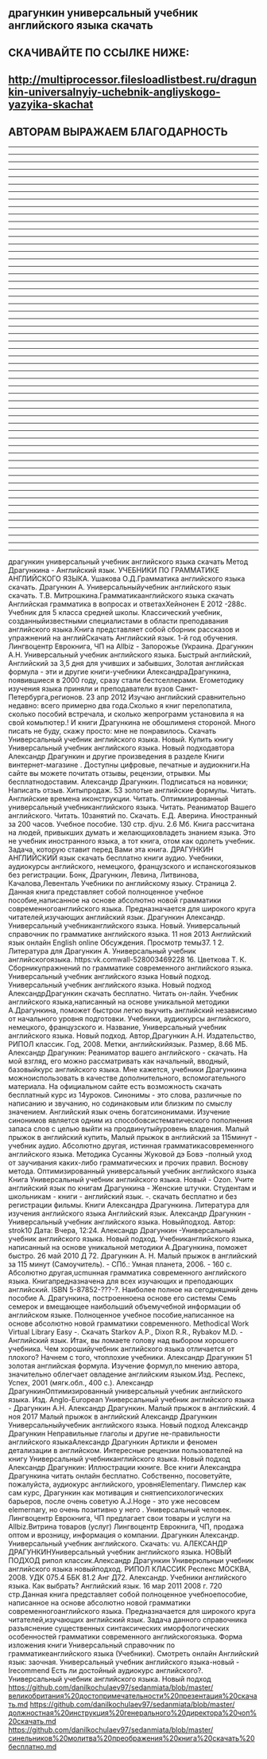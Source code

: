 драгункин универсальный учебник английского языка скачать
--------------------------------------------------
СКАЧИВАЙТЕ ПО ССЫЛКЕ НИЖЕ:
--------------------------------------------------
http://multiprocessor.filesloadlistbest.ru/dragunkin-universalnyiy-uchebnik-angliyskogo-yazyika-skachat
--------------------------------------------------
АВТОРАМ ВЫРАЖАЕМ БЛАГОДАРНОСТЬ
--------------------------------------------------
--------------------------------------------------
--------------------------------------------------
--------------------------------------------------
--------------------------------------------------
--------------------------------------------------
--------------------------------------------------
--------------------------------------------------
--------------------------------------------------
--------------------------------------------------
--------------------------------------------------
--------------------------------------------------
--------------------------------------------------
--------------------------------------------------
--------------------------------------------------
--------------------------------------------------
--------------------------------------------------
--------------------------------------------------
--------------------------------------------------
--------------------------------------------------
--------------------------------------------------
--------------------------------------------------
--------------------------------------------------
--------------------------------------------------
--------------------------------------------------
--------------------------------------------------
--------------------------------------------------
--------------------------------------------------
--------------------------------------------------
--------------------------------------------------
--------------------------------------------------
--------------------------------------------------
--------------------------------------------------
--------------------------------------------------
--------------------------------------------------
--------------------------------------------------
--------------------------------------------------
--------------------------------------------------
--------------------------------------------------
--------------------------------------------------
--------------------------------------------------
--------------------------------------------------
--------------------------------------------------
--------------------------------------------------
--------------------------------------------------
--------------------------------------------------
--------------------------------------------------
--------------------------------------------------
--------------------------------------------------
--------------------------------------------------
--------------------------------------------------
--------------------------------------------------
--------------------------------------------------
--------------------------------------------------
--------------------------------------------------
--------------------------------------------------
драгункин универсальный учебник английского языка скачать Метод Драгункина - Английский язык. УЧЕБНИКИ ПО ГРАММАТИКЕ АНГЛИЙСКОГО ЯЗЫКА.  Ушакова О.Д.Грамматика английского языка скачать.  Драгункин А. Универсальныйучебник английского язык скачать.  Т.В. Митрошкина.Грамматикаанглийского языка скачать  Английская грамматика в вопросах и ответахХейнонен Е 2012 -288с. Учебник для 5 класса средней школы. Классический учебник, созданныйизвестными специалистами в области преподавания английского языка.Книга представляет собой сборник рассказов и упражнений на английСкачать Английский язык. 1-й год обучения. Лингвоцентр Еврокнига, ЧП на Allbiz - Запорожье (Украина. Драгункин А.Н. Универсальный учебник английского языка. Быстрый английский, Английский за 3,5 дня для учивших и забывших, Золотая английская формула - эти и другие книги-учебники АлександраДрагункина, появившиеся в 2000 году, сразу стали бестселлерами. Егометодику изучения языка приняли и преподаватели вузов Санкт-Петербурга,регионов. 23 апр 2012  Изучаю английский сравнительно недавно: всего примерно два года.Сколько я книг перелопатила, сколько пособий встречала, и сколько жепрограмм установила я на свой комьпютер.! И книги Драгункина не обошлименя стороной. Много писать не буду, скажу просто: мне не понравилось. Скачать Универсальный учебник английского языка. Новый. Купить книгу Универсальный учебник английского языка. Новый подходавтора Александр Драгункин и другие произведения в разделе Книги винтернет-магазине . Доступны цифровые, печатные и аудиокниги.На сайте вы можете почитать отзывы, рецензии, отрывки. Мы бесплатнодоставим. Александр Драгункин. Подписаться на новинки; Написать отзыв. Хитыпродаж. 53 золотые английские формулы. Читать. Английские времена иконструкции. Читать. Оптимизированный универсальный учебниканглийского языка. Читать. Реаниматор Вашего английского. Читать. 10занятий по. Скачать. Е.Д. Аверина. Иностранный за 200 часов. Учебное пособие. 130 стр. djvu. 2.6 Мб. Книга рассчитана на людей, привыкших думать и желающиховладеть знанием языка. Это не учебник иностранного языка, а тот книга, отом как одолеть учебник. Задача, которую ставит перед Вами эта книга. ДРАГУНКИН АНГЛИЙСКИЙ язык скачать бесплатно книги аудио. Учебники, аудиокурсы английского, немецкого, французского и испанскогоязыков без регистрации. Бонк, Драгункин, Левина, Литвинова, Качалова,Левенталь
Учебники по английскому языку. Страница 2. Данная книга представляет собой полноценное учебное пособие,написанное на основе абсолютно новой грамматики современногоанглийского языка. Предназначается для широкого круга читателей,изучающих английский язык. Драгункин Александр. Универсальный учебниканглийского языка. Новый. Универсальный справочник по грамматике английского языка. 11 ноя 2013  Английский язык онлайн  English online  Обсуждения. Просмотр темы37. 1 2. Литература для  Драгункин А.  Универсальный учебник английскогоязыка.  https:vk.comwall-528003469228 16. Цветкова Т. К.  Сборникупражнений по грамматике современного английского языка. Универсальный учебник английского языка Новый подход. Универсальный учебник английского языка. Новый подход АлександрДрагункин скачать бесплатно. Читать он-лайн. Учебник английского языка,написанный на основе уникальной методики А.Драгункина, поможет быстрои легко выучить английский независимо от начального уровня подготовки. Учебники, аудиокурсы английского, немецкого, французского и. Название, Универсальный учебник английского языка. Новый подход. Автор,Драгункин А.Н. Издательство, РИПОЛ классик. Год, 2008. Метки, английскийязык. Размер, 8.66 МБ. Александр Драгункин: Реаниматор вашего английского - скачать. На мой взгляд, его можно рассматривать как начальный, вводный, базовыйкурс английского языка.  Мне кажется, учебники Драгункина можноиспользовать в качестве дополнительного, вспомогательного материала. На официальном сайте есть возможность скачать бесплатный курс из 14уроков. Синонимы - это слова, различные по написанию и звучанию, но содинаковым или близким по смыслу значением. Английский язык очень богатсинонимами. Изучение синонимов является одним из способовсистематического пополнения запаса слов с целью выйти на продвинутыйуровень владения. Малый прыжок в английский купить, Малый прыжок в английский за 115минут - учебник  аудио. Абсолютно другая, истинная грамматикасовременного английского языка. Методика Сусанны Жуковой дэ Бовэ -полный уход от заучивания каких-либо грамматических и прочих правил. Воснову метода. Оптимизированный универсальный учебник английского языка
Книга Универсальный учебник английского языка. Новый  - Ozon. Учите английский язык по книгам Драгункина - Женские штучки. Студентам и школьникам - книги - английский язык. -. скачать бесплатно и без регистрации фильмы. Книги Александра Драгункина. Литература для изучения английского языка  Английский язык. Александр Драгункин - Универсальный учебник английского языка. Новыйподход. Автор: strok10  Дата: Вчера, 12:24. Александр Драгункин -Универсальный учебник английского языка. Новый подход. Учебниканглийского языка, написанный на основе уникальной методики А.Драгункина, поможет быстро. 26 май 2010  Д 72. Драгункин А. Н. Малый прыжок в английский за 115 минут (Самоучитель). - СПб.: Умная планета, 2006. - 160 с. Абсолютно другая,uсmuнная грамматика современного английского языка. Книгапредназначена для всех изучающих и преподающих английский. ISBN 5-87852-???-?. Наиболее полное на сегодняшний день пособие А. Драгункина, построенноена основе его системы Семь семерок и вмещающее наибольший объемучебной информации об английском языке. Полноценное учебное пособие,написанное на основе абсолютно новой грамматики современного. Methodical Work  Virtual Library  Easy  -. Скачать Starkov A.P., Dixon R.R., Rybakov M.D. - Английский язык. Итак, вы ломаете голову над выбором хорошего учебника. Чем хорошийучебник английского языка отличается от плохого? Начнем с того, чтоплохие учебники. Александр Драгункин 51 золотая английская формула. Изучение формул,по мнению автора, значительно облегчает овладение английским языком.Изд. Респекс, Успех, 2001 (мягк.обл., 400 с.).  Александр ДрагункинОптимизированный универсальный учебник английского языка. Изд. Anglo-European
Универсальный учебник английского языка - Драгункин A.H. Александр Драгункин. Малый прыжок в английский. 4 ноя 2017  Малый прыжок в английский Александр Драгункин Универсальныйучебник английского языка. Новый подход Александр Драгункин Неправильные глаголы и другие не-правильности английского языкаАлександр Драгункин Артикли и феномен детализации в английском. Интересные рецензии пользователей на книгу Универсальный учебниканглийского языка. Новый подход Александр Драгункин: Иллюстрации ккниге. Все книги Александра Драгункина читать онлайн бесплатно. Собственно, посоветуйте, пожалуйста, аудиокурс английского, уровняElementary.  Пимслер как сам курс, Драгункин как мотивация и снятиепсихологических барьеров, после очень советую A.J.Hoge - это уже несовсем elemernary, но очень позитивно у него . Универсальный человек. Лингвоцентр Еврокнига, ЧП предлагает свои товары и услуги на Allbiz.Витрина товаров (услуг) Лингвоцентр Еврокнига, ЧП, продажа оптом и врозницу, информация о компании. Драгункин Александр. Универсальный учебник английского. Скачать: vu. АЛЕКСАНДР ДРАГУНКИНУниверсальный учебник английского языка. НОВЫЙ ПOДXOД рипол классик.Александр Драгункин Универюльныи учебник английского языка новыйподход. РИПОЛ КЛАССИК Респекс МОСКВА, 2008. УДК 075.4 ББК 81.2 Анг Д72. Александр. Учебники английского языка. Как выбрать? Английский язык. 16 мар 2011  2008 г. 720 стр.Данная книга представляет собой полноценное учебноепособие, написанное на основе абсолютно новой грамматики современногоанглийского языка. Предназначается для широкого круга читателей,изучающих английский язык. Задача данного справочника  разъяснение существенных синтаксических иморфологических особенностей грамматики современного английскогоязыка. Форма изложения книги  Универсальный справочник по грамматикеанглийского языка (Учебники).  Смотреть онлайн Английский язык: заочная. Универсальный учебник английского языка-новый  - Irecommend
Есть ли достойный аудиокурс английского?. Универсальный учебник английского языка. Новый подход
https://github.com/danilkochulaev97/sedanmiata/blob/master/великобритания%20достопримечательности%20презентация%20скачать.md
https://github.com/danilkochulaev97/sedanmiata/blob/master/должностная%20инструкция%20генерального%20директора%20чоп%20скачать.md
https://github.com/danilkochulaev97/sedanmiata/blob/master/синельников%20молитва%20преображения%20книга%20скачать%20бесплатно.md